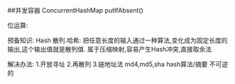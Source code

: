  ##并发容器
 ConcurrentHashMap
 putIfAbsent() 
 
 位运算:
 
 
 预备知识:
 Hash 散列.哈希: 把任意长度的输入通过一种算法,变化成为固定长度的输出,这个输出值就是散列值. 
 属于压缩映射,容易产生Hash冲突,直接取余法
 
 解决办法:
 1.开放寻址 
 2.再散列
 3.链地址法
 md4,md5,sha hash算法/摘要   不可逆的
 

